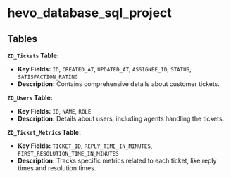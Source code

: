 # hevo_database_sql_project

## Tables

**`ZD_Tickets` Table:**
- **Key Fields:** `ID`, `CREATED_AT`, `UPDATED_AT`, `ASSIGNEE_ID`, `STATUS`, `SATISFACTION_RATING`
- **Description:** Contains comprehensive details about customer tickets.

**`ZD_Users` Table:**
- **Key Fields:** `ID`, `NAME`, `ROLE`
- **Description:** Details about users, including agents handling the tickets.

**`ZD_Ticket_Metrics` Table:**
- **Key Fields:** `TICKET_ID`, `REPLY_TIME_IN_MINUTES`, `FIRST_RESOLUTION_TIME_IN_MINUTES`
- **Description:** Tracks specific metrics related to each ticket, like reply times and resolution times.
